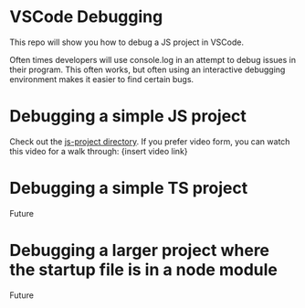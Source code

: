 # VSCode Debugging

This repo will show you how to debug a JS project in VSCode.

Often times developers will use console.log in an attempt to debug issues in their program. This often works, but often using an interactive debugging environment makes it easier to find certain bugs.

# Debugging a simple JS project

Check out the [js-project directory](./js-project/). If you prefer video form, you can watch this video for a walk through: {insert video link}

# Debugging a simple TS project

Future

# Debugging a larger project where the startup file is in a node module

Future